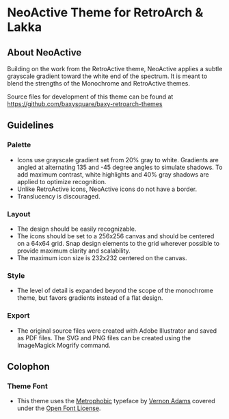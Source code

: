 NeoActive Theme for RetroArch & Lakka
====================

About NeoActive
-----------------

Building on the work from the RetroActive theme, NeoActive applies a subtle grayscale gradient toward the white end of the spectrum.  It is meant to blend the strengths of the Monochrome and RetroActive themes.

Source files for development of this theme can be found at https://github.com/baxysquare/baxy-retroarch-themes


Guidelines
----------

### Palette

 * Icons use grayscale gradient set from 20% gray to white.  Gradients are angled at alternating 135 and -45 degree angles to simulate shadows.  To add maximum contrast, white highlights and 40% gray shadows are applied to optimize recognition.
 * Unlike RetroActive icons, NeoActive icons do not have a border.
 * Translucency is discouraged. 

### Layout

 * The design should be easily recognizable.
 * The icons should be set to a 256x256 canvas and should be centered on a 64x64 grid. Snap design elements to the grid wherever possible to provide maximum clarity and scalability.
 * The maximum icon size is 232x232 centered on the canvas.
 
### Style

 * The level of detail is expanded beyond the scope of the monochrome theme, but favors gradients instead of a flat design.

### Export
 * The original source files were created with Adobe Illustrator and saved as PDF files. The SVG and PNG files can be created using the ImageMagick Mogrify command.

Colophon
----------

### Theme Font
 * This theme uses the [Metrophobic](https://fonts.google.com/specimen/Metrophobic) typeface by [Vernon Adams](http://sansoxygen.com/) covered under the [Open Font License](http://scripts.sil.org/cms/scripts/page.php?site_id=nrsi&id=OFL_web).

